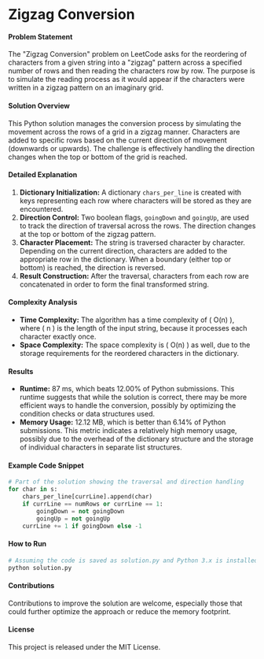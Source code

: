 # Zigzag Conversion

#### Problem Statement
The "Zigzag Conversion" problem on LeetCode asks for the reordering of characters from a given string into a "zigzag" pattern across a specified number of rows and then reading the characters row by row. The purpose is to simulate the reading process as it would appear if the characters were written in a zigzag pattern on an imaginary grid.

#### Solution Overview
This Python solution manages the conversion process by simulating the movement across the rows of a grid in a zigzag manner. Characters are added to specific rows based on the current direction of movement (downwards or upwards). The challenge is effectively handling the direction changes when the top or bottom of the grid is reached.

#### Detailed Explanation
1. **Dictionary Initialization:** A dictionary `chars_per_line` is created with keys representing each row where characters will be stored as they are encountered.
2. **Direction Control:** Two boolean flags, `goingDown` and `goingUp`, are used to track the direction of traversal across the rows. The direction changes at the top or bottom of the zigzag pattern.
3. **Character Placement:** The string is traversed character by character. Depending on the current direction, characters are added to the appropriate row in the dictionary. When a boundary (either top or bottom) is reached, the direction is reversed.
4. **Result Construction:** After the traversal, characters from each row are concatenated in order to form the final transformed string.

#### Complexity Analysis
- **Time Complexity:** The algorithm has a time complexity of \( O(n) \), where \( n \) is the length of the input string, because it processes each character exactly once.
- **Space Complexity:** The space complexity is \( O(n) \) as well, due to the storage requirements for the reordered characters in the dictionary.

#### Results
- **Runtime:** 87 ms, which beats 12.00% of Python submissions. This runtime suggests that while the solution is correct, there may be more efficient ways to handle the conversion, possibly by optimizing the condition checks or data structures used.
- **Memory Usage:** 12.12 MB, which is better than 6.14% of Python submissions. This metric indicates a relatively high memory usage, possibly due to the overhead of the dictionary structure and the storage of individual characters in separate list structures.

#### Example Code Snippet
```python
# Part of the solution showing the traversal and direction handling
for char in s:
    chars_per_line[currLine].append(char)
    if currLine == numRows or currLine == 1:
        goingDown = not goingDown
        goingUp = not goingUp
    currLine += 1 if goingDown else -1
```

#### How to Run
```bash
# Assuming the code is saved as solution.py and Python 3.x is installed
python solution.py
```
#### Contributions
Contributions to improve the solution are welcome, especially those that could further optimize the approach or reduce the memory footprint.

#### License
This project is released under the MIT License.

